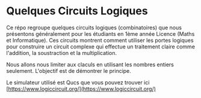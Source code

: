 # Quelques Circuits Logiques

Ce répo regroupe quelques circuits logiques (combinatoires) que nous présentons généralement pour les étudiants en 1ème année Licence (Maths et Informatique). Ces circuits montrent comment utiliser les portes logiques pour construire un circuit complexe qui effectue un traitement claire comme l'addition, la soustraction et la multiplication.

Nous allons nous limiter aux claculs en utilisant les nombres entiers seulement. L'objectif est de démontrer le principe.

Le simulateur utilisé est Qucs que vous pouvez trouver ici [https://www.logiccircuit.org/](https://www.logiccircuit.org/)
